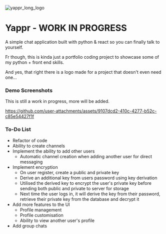 ![yappr_long_logo](https://github.com/user-attachments/assets/4824bd5c-0f98-40a7-bae2-9b7b6b347cc0)
# Yappr - WORK IN PROGRESS

A simple chat application built with python & react so you can finally talk to yourself.

Fr though, this is kinda just a portfolio coding project to showcase some of my python + front end skills.

And yes, that right there is a logo made for a project that doesn't even need one...

### Demo Screenshots
This is still a work in progress, more will be added.


https://github.com/user-attachments/assets/9107dcd2-410c-4277-b52c-c85e54427f1f


### To-Do List
- Refactor of code
- Ability to create channels
- Implement the ability to add other users
  - Automatic channel creation when adding another user for direct messaging
- Implement encryption
  - On user register, create a public and private key
  - Derive an additional key from users password using key derivation
  - Utilised the derived key to encrypt the user's private key before sending both public and private to server for storage
  - Next time the user logs in, it will derive the key from their password, retrieve their private key from the database and decrypt it
- Add more features to the UI
  - Profile management
  - Profile customisation
  - Ability to view another user's profile
- Add group chats
